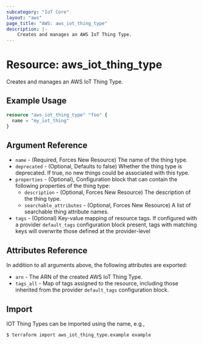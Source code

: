```yaml
---
subcategory: "IoT Core"
layout: "aws"
page_title: "AWS: aws_iot_thing_type"
description: |-
    Creates and manages an AWS IoT Thing Type.
---
```


# Resource: aws_iot_thing_type

Creates and manages an AWS IoT Thing Type.

## Example Usage

```terraform
resource "aws_iot_thing_type" "foo" {
  name = "my_iot_thing"
}
```

## Argument Reference

* `name` - (Required, Forces New Resource) The name of the thing type.
* `deprecated` - (Optional, Defaults to false) Whether the thing type is deprecated. If true, no new things could be associated with this type.
* `properties` - (Optional), Configuration block that can contain the following properties of the thing type:
    * `description` - (Optional, Forces New Resource) The description of the thing type.
    * `searchable_attributes` - (Optional, Forces New Resource) A list of searchable thing attribute names.
* `tags` - (Optional) Key-value mapping of resource tags. If configured with a provider `default_tags` configuration block present, tags with matching keys will overwrite those defined at the provider-level

## Attributes Reference

In addition to all arguments above, the following attributes are exported:

* `arn` - The ARN of the created AWS IoT Thing Type.
* `tags_all` - Map of tags assigned to the resource, including those inherited from the provider `default_tags` configuration block.

## Import

IOT Thing Types can be imported using the name, e.g.,

```
$ terraform import aws_iot_thing_type.example example
```
